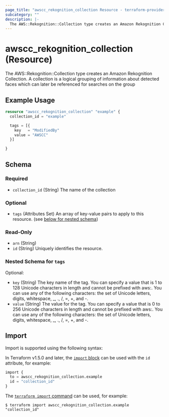 ```yaml
---
page_title: "awscc_rekognition_collection Resource - terraform-provider-awscc"
subcategory: ""
description: |-
  The AWS::Rekognition::Collection type creates an Amazon Rekognition Collection. A collection is a logical grouping of information about detected faces which can later be referenced for searches on the group
---
```


# awscc_rekognition_collection (Resource)

The AWS::Rekognition::Collection type creates an Amazon Rekognition Collection. A collection is a logical grouping of information about detected faces which can later be referenced for searches on the group

## Example Usage

```terraform
resource "awscc_rekognition_collection" "example" {
  collection_id = "example"

  tags = [{
    key   = "ModifiedBy"
    value = "AWSCC"
  }]

}
```

<!-- schema generated by tfplugindocs -->
## Schema

### Required

- `collection_id` (String) The name of the collection

### Optional

- `tags` (Attributes Set) An array of key-value pairs to apply to this resource. (see [below for nested schema](#nestedatt--tags))

### Read-Only

- `arn` (String)
- `id` (String) Uniquely identifies the resource.

<a id="nestedatt--tags"></a>
### Nested Schema for `tags`

Optional:

- `key` (String) The key name of the tag. You can specify a value that is 1 to 128 Unicode characters in length and cannot be prefixed with aws:. You can use any of the following characters: the set of Unicode letters, digits, whitespace, _, ., /, =, +, and -.
- `value` (String) The value for the tag. You can specify a value that is 0 to 256 Unicode characters in length and cannot be prefixed with aws:. You can use any of the following characters: the set of Unicode letters, digits, whitespace, _, ., /, =, +, and -.

## Import

Import is supported using the following syntax:

In Terraform v1.5.0 and later, the [`import` block](https://developer.hashicorp.com/terraform/language/import) can be used with the `id` attribute, for example:

```terraform
import {
  to = awscc_rekognition_collection.example
  id = "collection_id"
}
```

The [`terraform import` command](https://developer.hashicorp.com/terraform/cli/commands/import) can be used, for example:

```shell
$ terraform import awscc_rekognition_collection.example "collection_id"
```